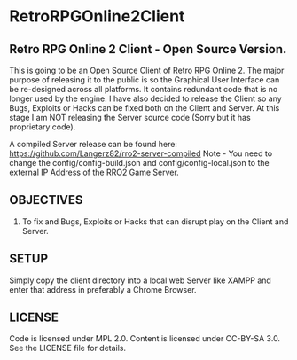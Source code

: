 # RetroRPGOnline2Client
## Retro RPG Online 2 Client - Open Source Version.

This is going to be an Open Source Client of Retro RPG Online 2. The major purpose of releasing it to the public is so the Graphical User  Interface can be re-designed across all platforms. It contains redundant code that is no longer used by the engine. I have also decided to release the Client so any Bugs, Exploits or Hacks can be fixed both on the Client and Server. At this stage I am NOT releasing the Server source code (Sorry but it has proprietary code).

A compiled Server release can be found here: https://github.com/Langerz82/rro2-server-compiled
Note - You need to change the config/config-build.json and config/config-local.json to the external IP Address of the RRO2 Game Server.

## OBJECTIVES
1. To fix and Bugs, Exploits or Hacks that can disrupt play on the Client and Server.

## SETUP
Simply copy the client directory into a local web Server like XAMPP and enter that address in preferably a Chrome Browser.

## LICENSE
Code is licensed under MPL 2.0. Content is licensed under CC-BY-SA 3.0. See the LICENSE file for details.
